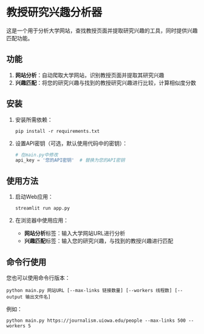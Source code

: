 # 教授研究兴趣分析器

这是一个用于分析大学网站，查找教授页面并提取研究兴趣的工具，同时提供兴趣匹配功能。

## 功能

1. **网站分析**：自动爬取大学网站，识别教授页面并提取其研究兴趣
2. **兴趣匹配**：将您的研究兴趣与找到的教授研究兴趣进行比较，计算相似度分数

## 安装

1. 安装所需依赖：
   ```
   pip install -r requirements.txt
   ```

2. 设置API密钥（可选，默认使用代码中的密钥）：
   ```python
   # 在main.py中修改
   api_key = '您的API密钥'  # 替换为您的API密钥
   ```

## 使用方法

1. 启动Web应用：
   ```
   streamlit run app.py
   ```

2. 在浏览器中使用应用：
   - **网站分析**标签：输入大学网站URL进行分析
   - **兴趣匹配**标签：输入您的研究兴趣，与找到的教授兴趣进行匹配

## 命令行使用

您也可以使用命令行版本：

```
python main.py 网站URL [--max-links 链接数量] [--workers 线程数] [--output 输出文件名]
```

例如：
```
python main.py https://journalism.uiowa.edu/people --max-links 500 --workers 5
``` 